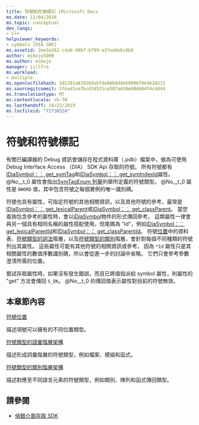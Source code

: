 ```yaml
---
title: 符號和符號標記 |Microsoft Docs
ms.date: 11/04/2016
ms.topic: conceptual
dev_langs:
- C++
helpviewer_keywords:
- symbols [DIA SDK]
ms.assetid: 2ee3a262-cda6-48bf-b799-a37edde6c8b8
author: mikejo5000
ms.author: mikejo
manager: jillfra
ms.workload:
- multiple
ms.openlocfilehash: 5d2281a82926dabfde88b8d4bb9096f0e9624211
ms.sourcegitcommit: 5f6ad1cefbcd3d531ce587ad30e684684f4c4d44
ms.translationtype: MT
ms.contentlocale: zh-TW
ms.lasthandoff: 10/22/2019
ms.locfileid: "72738524"
---
```

# <a name="symbols-and-symbol-tags"></a>符號和符號標記
有關已編譯器的 Debug 資訊會儲存在程式資料庫（.pdb）檔案中，做為可使用 Debug Interface Access （DIA） SDK Api 存取的符號。 所有符號都有[IDiaSymbol：： get_symTag](../../debugger/debug-interface-access/idiasymbol-get-symtag.md)和[IDiaSymbol：： get_symIndexId](../../debugger/debug-interface-access/idiasymbol-get-symindexid.md)屬性。 @No__t_0 屬性會指出[SymTagEnum 列舉](../../debugger/debug-interface-access/symtagenum.md)列舉所定義的符號類型。 @No__t_0 屬性是 `DWORD` 值，其中包含符號之每個實例的唯一識別碼。

 符號也具有屬性，可指定符號的其他相關資訊，以及其他符號的參考，最常是[IDiaSymbol：： get_lexicalParent](../../debugger/debug-interface-access/idiasymbol-get-lexicalparent.md)或[IDiaSymbol：： get_classParent](../../debugger/debug-interface-access/idiasymbol-get-classparent.md)。 當您查詢包含參考的屬性時，會以[IDiaSymbol](../../debugger/debug-interface-access/idiasymbol.md)物件的形式傳回參考。 這類屬性一律會與另一個具有相同名稱的屬性搭配使用，但尾碼為 "Id"，例如[IDiaSymbol：： get_lexicalParentId](../../debugger/debug-interface-access/idiasymbol-get-lexicalparentid.md)和[IDiaSymbol：： get_classParentId](../../debugger/debug-interface-access/idiasymbol-get-classparentid.md)。 符號[位置](../../debugger/debug-interface-access/symbol-locations.md)中的資料表、[符號類型的詞法](../../debugger/debug-interface-access/lexical-hierarchy-of-symbol-types.md)階層，以及[符號類型的類別](../../debugger/debug-interface-access/class-hierarchy-of-symbol-types.md)階層，會針對每個不同種類的符號列出其屬性。 這些屬性可能有其他符號的相關資訊或參考。 因為 `*Id` 屬性只是其相關屬性的數值序數識別碼，所以會從進一步的討論中省略。 它們只會參考參數澄清所需的位置。

 嘗試存取屬性時，如果沒有發生錯誤，而且已將值指派給 symbol 屬性，則屬性的 "get" 方法會傳回 `S_OK`。 @No__t_0 的傳回值表示屬性對目前的符號無效。

## <a name="in-this-section"></a>本章節內容

[符號位置](../../debugger/debug-interface-access/symbol-locations.md)

描述項號可以擁有的不同位置類型。

[符號類型的語彙階層架構](../../debugger/debug-interface-access/lexical-hierarchy-of-symbol-types.md)

描述形成詞彙階層的符號類型，例如檔案、模組和函式。

[符號類型的類別階層架構](../../debugger/debug-interface-access/class-hierarchy-of-symbol-types.md)

描述對應至不同語言元素的符號類型，例如類別、陣列和函式傳回類型。

## <a name="see-also"></a>請參閱

- [偵錯介面存取 SDK](../../debugger/debug-interface-access/debug-interface-access-sdk.md)